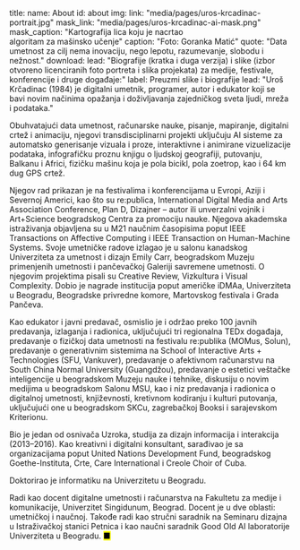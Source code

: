 title: 
    name: About
id: about 
img:
    link: "media/pages/uros-krcadinac-portrait.jpg"
    mask_link: "media/pages/uros-krcadinac-ai-mask.png"
    mask_caption: "Kartografija lica koju je nacrtao<br>algoritam za mašinsko učenje"
    caption: "Foto: Goranka Matić"
quote: "Data umetnost za cilj nema inovaciju, nego lepotu, razumevanje, slobodu i nežnost."
download:
    lead: "Biografije (kratka i duga verzija) i slike (izbor otvoreno licenciranih foto portreta i slika projekata) za medije, festivale, konferencije i druge događaje:"
    label: Preuzmi slike i biografije
lead: "<span>Uroš Krčadinac</span> (1984) je digitalni umetnik, programer, autor i edukator koji se bavi novim načinima opažanja i doživljavanja zajedničkog sveta ljudi, mreža i podataka."

Obuhvatajući data umetnost, računarske nauke, pisanje, mapiranje, digitalni crtež i animaciju, njegovi transdisciplinarni projekti uključuju AI sisteme za automatsko generisanje vizuala i proze, interaktivne i animirane vizuelizacije podataka, infografičku proznu knjigu o ljudskoj geografiji, putovanju, Balkanu i Africi, fizičku mašinu koja je pola bicikl, pola zoetrop, kao i 64 km dug GPS crtež.

Njegov rad prikazan je na festivalima i konferencijama u Evropi, Aziji i Severnoj Americi, kao što su re:publica, International Digital Media and Arts Association Conference, Plan D, Dizajner – autor ili unverzalni vojnik i Art+Science beogradskog Centra za promociju nauke. Njegova akademska istraživanja objavljena su u M21 naučnim časopisima poput IEEE Transactions on Affective Computing i IEEE Transaction on Human-Machine Systems. Svoje umetničke radove izlagao je u salonu kanadskog Univerziteta za umetnost i dizajn Emily Carr, beogradskom Muzeju primenjenih umetnosti i pančevačkoj Galeriji savremene umetnosti. O njegovim projektima pisali su Creative Review, Vizkultura i Visual Complexity. Dobio je nagrade institucija poput američke iDMAa, Univerziteta u Beogradu, Beogradske privredne komore, Martovskog festivala i Grada Pančeva. 

Kao edukator i javni predavač, osmislio je i održao preko 100 javnih predavanja, izlaganja i radionica, uključujući tri regionalna TEDx događaja, predavanje o fizičkoj data umetnosti na festivalu re:publika (MOMus, Solun), predavanje o generativnim sistemima na School of Interactive Arts + Technologies (SFU, Vankuver), predavanje o afektivnom računarstvu na South China Normal University (Guangdžou), predavanje o estetici veštačke inteligencije u beogradskom Muzeju nauke i tehnike, diskusiju o novim medijima u beogradskom Salonu MSU, kao i niz predavanja i radionica o digitalnoj umetnosti, književnosti, kretivnom kodiranju i kulturi putovanja, uključujući one u beogradskom SKCu, zagrebačkoj Booksi i sarajevskom Kriterionu.

Bio je jedan od osnivača Uzroka, studija za dizajn informacija i interakcija (2013–2016). Kao kreativni i digitalni konsultant, sarađivao je sa organizacijama poput United Nations Development Fund, beogradskog Goethe-Instituta, Crte, Care International i Creole Choir of Cuba.  

Doktorirao je informatiku na Univerzitetu u Beogradu.

Radi kao docent digitalne umetnosti i računarstva na Fakultetu za medije i komunikacije, Univerzitet Singidunum, Beograd. Docent je u dve oblasti: umetničkoj i naučnoj. Takođe radi kao stručni saradnik na Seminaru dizajna u Istraživačkoj stanici Petnica i kao naučni saradnik Good Old AI laboratorije Univerziteta u Beogradu. <mark>&#9632;</mark>